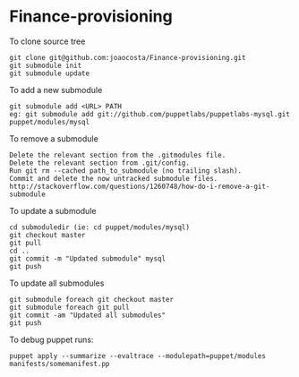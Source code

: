 Finance-provisioning
====================

To clone source tree

    git clone git@github.com:joaocosta/Finance-provisioning.git
    git submodule init
    git submodule update

To add a new submodule

    git submodule add <URL> PATH
    eg: git submodule add git://github.com/puppetlabs/puppetlabs-mysql.git puppet/modules/mysql

To remove a submodule

    Delete the relevant section from the .gitmodules file.
    Delete the relevant section from .git/config.
    Run git rm --cached path_to_submodule (no trailing slash).
    Commit and delete the now untracked submodule files.
    http://stackoverflow.com/questions/1260748/how-do-i-remove-a-git-submodule

To update a submodule

    cd submoduledir (ie: cd puppet/modules/mysql)
    git checkout master
    git pull
    cd ..
    git commit -m "Updated submodule" mysql
    git push

To update all submodules

    git submodule foreach git checkout master
    git submodule foreach git pull
    git commit -am "Updated all submodules"
    git push

To debug puppet runs:

    puppet apply --summarize --evaltrace --modulepath=puppet/modules manifests/somemanifest.pp
